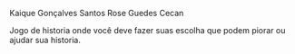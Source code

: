Kaique Gonçalves Santos
Rose Guedes Cecan

Jogo de historia onde você deve fazer suas escolha que podem piorar ou ajudar sua historia.
